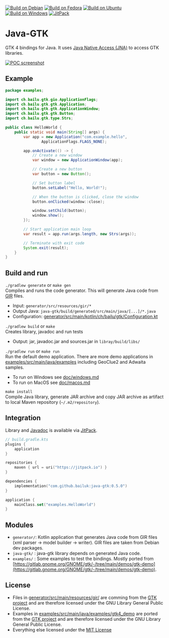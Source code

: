 [![Build on Debian](https://github.com/bailuk/java-gtk/actions/workflows/build-on-debian.yml/badge.svg)](https://github.com/bailuk/java-gtk/actions/workflows/build-on-debian.yml)
[![Build on Fedora](https://github.com/bailuk/java-gtk/actions/workflows/build-on-fedora.yml/badge.svg)](https://github.com/bailuk/java-gtk/actions/workflows/build-on-fedora.yml)
[![Build on Ubuntu](https://github.com/bailuk/java-gtk/actions/workflows/build-on-ubuntu.yml/badge.svg)](https://github.com/bailuk/java-gtk/actions/workflows/build-on-ubuntu.yml)
[![Build on Windows](https://github.com/bailuk/java-gtk/actions/workflows/build-on-windows.yml/badge.svg)](https://github.com/bailuk/java-gtk/actions/workflows/build-on-windows.yml)
[![JitPack](https://jitpack.io/v/bailuk/java-gtk.svg)](https://jitpack.io/#bailuk/java-gtk)

# Java-GTK
GTK 4 bindings for Java.
It uses [Java Native Access (JNA)](https://github.com/java-native-access/jna) to access GTK libraries. 

[![POC screenshot](doc/screenshot.png)](examples/src/main/java/examples/ImageBridge.java)

## Example

```java
package examples;

import ch.bailu.gtk.gio.ApplicationFlags;
import ch.bailu.gtk.gtk.Application;
import ch.bailu.gtk.gtk.ApplicationWindow;
import ch.bailu.gtk.gtk.Button;
import ch.bailu.gtk.type.Strs;

public class HelloWorld {
    public static void main(String[] args) {
        var app = new Application("com.example.hello",
                ApplicationFlags.FLAGS_NONE);

        app.onActivate(() -> {
            // Create a new window
            var window = new ApplicationWindow(app);

            // Create a new button
            var button = new Button();

            // Set button label
            button.setLabel("Hello, World!");

            // When the button is clicked, close the window
            button.onClicked(window::close);

            window.setChild(button);
            window.show();
        });

        // Start application main loop
        var result = app.run(args.length, new Strs(args));

        // Terminate with exit code
        System.exit(result);
    }
}
```

## Build and run
`./gradlew generate` or `make gen`  
Compiles and runs the code generator. This will generate Java code from [GIR](https://gi.readthedocs.io/en/latest/) files.

- Input: `generator/src/resources/gir/*`
- Output Java: `java-gtk/build/generated/src/main/java/[...]/*.java`
- Configuration: [generator/src/main/kotlin/ch/bailu/gtk/Configuration.kt](generator/src/main/kotlin/ch/bailu/gtk/Configuration.kt)

`./gradlew build` or `make`  
Creates library, javadoc and run tests

- Output: jar, javadoc.jar and sources.jar in `libray/build/libs/` 

`./gradlew run` or `make run`  
Run the default demo application.
There are more demo applications in [examples/src/main/java/examples](examples/src/main/java/examples) including GeoClue2 and Adwaita samples.

- To run on Windows see [doc/windows.md](doc/windows.md)
- To run on MacOS see [doc/macos.md](doc/macos.md)

`make install`  
Compile Java library, generate JAR archive and copy JAR archive as artifact to local Maven repository (`~/.m2/repository`).

## Integration
Library and [Javadoc](https://javadoc.jitpack.io/com/github/bailuk/java-gtk/0.5.0/javadoc/) is available via [JitPack](https://jitpack.io).

```kotlin
// build.gradle.kts
plugins {
    application
}

repositories {
    maven { url = uri("https://jitpack.io") }
}

dependencies {
    implementation("com.github.bailuk:java-gtk:0.5.0")
}

application {
    mainClass.set("examples.HelloWorld")
}
```

## Modules
- `generator/`: Kotlin application that generates Java code from GIR files (xml parser -> model builder -> writer). GIR files are taken from Debian dev packages.
- `java-gtk/` : java-gtk library depends on generated Java code.
- `examples/` : Some examples to test the bindings. Mostly ported from [https://gitlab.gnome.org/GNOME/gtk/-/tree/main/demos/gtk-demo](https://gitlab.gnome.org/GNOME/gtk/-/tree/main/demos/gtk-demo).
 
## License
- Files in [generator/src/main/resources/gir/](generator/src/main/resources/gir) are comming from the [GTK project](https://gitlab.gnome.org/GNOME/gtk) and are therefore licensed under the GNU Library General Public License.
- Examples in [examples/src/main/java/examples/gtk4_demo](examples/src/main/java/examples/gtk4_demo) are ported from the [GTK project](https://gitlab.gnome.org/GNOME/gtk/-/tree/main/demos/gtk-demo) and are therefore licensed under the GNU Library General Public License.   
- Everything else licensed under the [MIT License](https://en.wikipedia.org/wiki/MIT_License)

